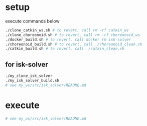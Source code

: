 # setup
execute commands below
```bash
./clone_catkin_ws.sh # to revert, call rm -rf catkin_ws
./clone_choreonoid.sh # to revert, call rm -rf choreonoid_ws
./docker_build.sh # to revert, call docker rm isk-solver
./choreonoid_build.sh # to revert, call ./choreonoid_clean.sh
./catkin_build.sh # to revert, call ./catkin_clean.sh
```

## for isk-solver
```bash
./my_clone_isk_solver
./my_isk_solver_build.sh
# see my_ws/src/isk_solver/README.md
```

# execute
```bash
# see my_ws/src/isk_solver/README.md
```
